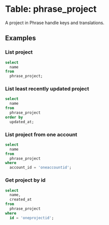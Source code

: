 # Table: phrase_project

A project in Phrase handle keys and translations.

## Examples

### List project

```sql
select
  name
from
  phrase_project;
```

### List least recently updated project

```sql
select
  name
from
  phrase_project
order by
  updated_at;
```

### List project from one account

```sql
select
  name
from
  phrase_project
where
  account_id = 'oneaccountid';
```

### Get project by id

```sql
select
  name,
  created_at
from
  phrase_project
where
  id = 'oneprojectid';
```
